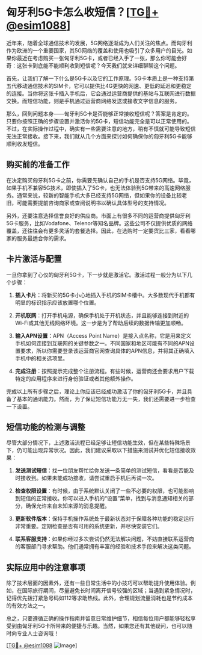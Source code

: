 # 匈牙利5G卡怎么收短信？[[TG💪+ @esim1088](https://t.me/s/esim1088)]

近年来，随着全球通信技术的发展，5G网络逐渐成为人们关注的焦点。而匈牙利作为欧洲的一个重要国家，其5G网络的覆盖和使用也吸引了众多用户的目光。如果你最近在考虑购买一张匈牙利5G卡，或者已经入手了一张，那么你可能会好奇：这张卡到底能不能顺利收到短信呢？今天我们就来详细聊聊这个问题。

首先，让我们了解一下什么是5G卡以及它的工作原理。5G卡本质上是一种支持第五代移动通信技术的SIM卡，它可以提供比4G更快的网速、更低的延迟和更稳定的连接。当你将这张卡插入手机后，它会通过运营商提供的基站与互联网进行数据交换。而短信功能，则是手机通过运营商网络发送或接收文字信息的服务。

那么，回到问题本身——匈牙利5G卡是否能够正常接收短信呢？答案是肯定的。只要你按照正确的步骤设置并激活你的5G卡，短信功能完全是可以正常使用的。不过，在实际操作过程中，确实有一些需要注意的地方，稍有不慎就可能导致短信无法正常接收。接下来，我们就从几个方面来探讨如何确保你的匈牙利5G卡能够顺利收发短信。

## 购买前的准备工作

在决定购买匈牙利5G卡之前，你需要先确认自己的手机是否支持5G网络。毕竟，如果手机不兼容5G技术，即使插入了5G卡，也无法体验到5G带来的高速网络服务。通常来说，较新的智能手机大多已经支持5G网络，但如果你的设备比较老旧，可能需要提前咨询商家或查阅说明书以确认具体型号的支持情况。

另外，还要注意选择信誉良好的供应商。市面上有很多不同的运营商提供匈牙利5G卡服务，比如Vodafone、Telenor等知名品牌。这些公司不仅提供优质的网络覆盖，还往往会有更多灵活的套餐选择。因此，在选购时一定要货比三家，看看哪家的服务最适合你的需求。

## 卡片激活与配置

一旦你拿到了心仪的匈牙利5G卡，下一步就是激活它。激活过程一般分为以下几个步骤：

1. **插入卡片**：将新买的5G卡小心地插入手机的SIM卡槽中。大多数现代手机都有明显的标识指示应该放置哪个位置。
   
2. **开机联网**：打开手机电源，确保手机处于开机状态，并且能够连接到附近的Wi-Fi或其他无线网络环境。这一步是为了帮助后续的数据传输更加顺畅。

3. **输入APN设置**：APN（Access Point Name）是接入点名称，它是用来定义手机如何连接到互联网的关键参数之一。不同国家和地区可能有不同的APN设置要求，所以你需要登录该运营商官网查询具体的APN信息，并将其正确填入手机中的相关选项里。

4. **完成注册**：按照提示完成整个注册流程。有些时候，运营商还会要求用户下载特定的应用程序来进行身份验证或者其他额外操作。

完成以上所有步骤之后，理论上你应该已经成功激活了你的匈牙利5G卡，并且具备了基本的通讯能力。然而，为了保证短信功能万无一失，我们还需要进一步检查一下设置。

## 短信功能的检测与调整

尽管大部分情况下，上述激活流程已经足够让短信功能生效，但在某些特殊场景下，仍可能出现异常状况。因此，我们建议采取以下措施来测试并优化短信接收效果：

1. **发送测试短信**：找一位朋友帮忙给你发送一条简单的测试短信，看看是否能及时接收到。如果未能成功接收，请尝试重启手机后再试一次。

2. **检查权限设置**：有时候，由于系统默认关闭了一些不必要的权限，也可能影响到短信的正常接收。你可以进入手机的“设置”菜单，找到与消息通知相关的部分，确保允许来自未知来源的消息提醒。

3. **更新软件版本**：保持手机操作系统处于最新状态对于保障各种功能的稳定运行非常重要。定期检查是否有可用的系统更新，并尽快安装它们。

4. **联系客服支持**：如果你经过多次尝试仍然无法解决问题，不妨直接联系运营商的客服部门寻求帮助。他们通常拥有丰富的经验和技术手段来解决这类问题。

## 实际应用中的注意事项

除了技术层面的因素外，还有一些日常生活中的小技巧可以帮助提升使用体验。例如，在国际旅行期间，尽量避免长时间离开信号较强的区域；当遇到紧急情况时，记得优先拨打紧急号码如112等求助热线。此外，合理规划流量消耗也是节约成本的有效方法之一。

总之，只要遵循正确的操作指南并留意日常维护细节，相信每位用户都能够轻松享受到由匈牙利5G卡所带来的便捷与乐趣。当然，如果您还有其他疑问，也可以随时向专业人士咨询哦！

[[TG💪+ @esim1088](https://t.me/s/esim1088) ![Image](https://i.postimg.cc/4NQfJmqS/Snipaste-2025-05-13-00-14-12.png)]